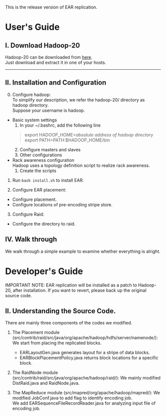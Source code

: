 This is the release version of EAR replication.

User's Guide
======

I. Download Hadoop-20
---------
Hadoop-20 can be downloaded from [here](https://github.com/facebookarchive/hadoop-20).  
Just download and extract it in one of your hosts.

---------

II. Installation and Configuration
---------
0. Configure hadoop:  
To simplify our description, we refer the hadoop-20/ directory as hadoop directory.  
Suppose your username is hadoop.
  - Basic system settings
    1. In your ~/.bashrc, add the following line
      > export HADOOP_HOME=*absolute address of hadoop directory* 
      > export PATH=PATH:$HADOOP_HOME/bin 
    2. Configure masters and slaves
    3. Other configurations
  - Rack awareness configuration  
    Hadoop uses a topology definition script to realize rack awareness.
    1. Create the scripts

1. Run `bash install.sh` to install EAR.

2. Configure EAR placement:
  - Configure placement.
  - Configure locations of pre-encoding stripe store.

3. Configure Raid:
  - Configure the directory to raid.

IV. Walk through
---------
We walk through a simple example to examine whether everything is alright.

Developer's Guide
======

IMPORTANT NOTE: EAR replication will be installed as a patch to Hadoop-20,
after installation.  If you want to revert, please back up the original source
code.

II. Understanding the Source Code. 
------

There are mainly three components of the codes we modified.

1. The Placement module
   (src/contrib/raid/src/java/org/apache/hadoop/hdfs/server/namenode/): We
   start from placing the replicated blocks.  
      - EARLayoutGen.java generates layout for a stripe of data blocks.  
      - EARBlockPlacementPolicy.java returns block locations for a specific
        block.

2. The RaidNode module (src/contrib/raid/src/java/org/apache/hadoop/raid/): We
   mainly modified DistRaid.java and RaidNode.java.

3. The MapReduce module (src/mapred/org/apache/hadoop/mapred/): We modified
   JobConf.java to add flag to identify encoding job.  
   We add EARSequenceFileRecordReader.java for analyzing input file of encoding
   job. 




